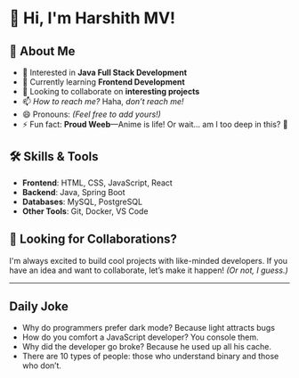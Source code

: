 # 👋 Hi, I'm Harshith MV!

## 🚀 About Me
- 👀 Interested in **Java Full Stack Development**
- 🌱 Currently learning **Frontend Development**
- 💞 Looking to collaborate on **interesting projects**
- 📫 _How to reach me?_ Haha, _don’t reach me!_
- 😄 Pronouns: *(Feel free to add yours!)*
- ⚡ Fun fact: **Proud Weeb**—Anime is life! Or wait… am I too deep in this? 🤔

## 🛠️ Skills & Tools
- **Frontend**: HTML, CSS, JavaScript, React
- **Backend**: Java, Spring Boot
- **Databases**: MySQL, PostgreSQL
- **Other Tools**: Git, Docker, VS Code

## 📌 Looking for Collaborations?
I'm always excited to build cool projects with like-minded developers. If you have an idea and want to collaborate, let’s make it happen! _(Or not, I guess.)_

---
## Daily Joke
- Why do programmers prefer dark mode? Because light attracts bugs
- How do you comfort a JavaScript developer? You console them.
- Why did the developer go broke? Because he used up all his cache.
- There are 10 types of people: those who understand binary and those who don’t.


<!---
HARSHITH-MV/HARSHITH-MV is a ✨ special ✨ repository because its `README.md` (this file) appears on your GitHub profile.
You can click the Preview link to take a look at your changes.
--->
